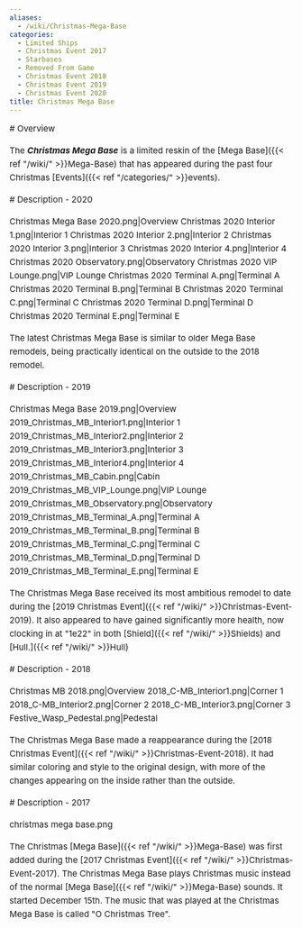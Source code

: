 ```yaml
---
aliases:
  - /wiki/Christmas-Mega-Base
categories:
  - Limited Ships
  - Christmas Event 2017
  - Starbases
  - Removed From Game
  - Christmas Event 2018
  - Christmas Event 2019
  - Christmas Event 2020
title: Christmas Mega Base
---
```


<div class="cardcontainer" style="font-size:15px; line-height:24px">
# Overview

The **_Christmas Mega Base_** is a limited reskin of the [Mega Base]({{< ref "/wiki/" >}}Mega-Base) that has appeared during the past four Christmas [Events]({{< ref "/categories/" >}}events).

</div>
<div class="cardcontainer" style="font-size:15px; line-height:24px">
# Description - 2020

Christmas Mega Base 2020.png|Overview Christmas 2020 Interior 1.png|Interior 1 Christmas 2020 Interior 2.png|Interior 2 Christmas 2020 Interior 3.png|Interior 3 Christmas 2020 Interior 4.png|Interior 4 Christmas 2020 Observatory.png|Observatory Christmas 2020 VIP Lounge.png|VIP Lounge Christmas 2020 Terminal A.png|Terminal A Christmas 2020 Terminal B.png|Terminal B Christmas 2020 Terminal C.png|Terminal C Christmas 2020 Terminal D.png|Terminal D Christmas 2020 Terminal E.png|Terminal E

The latest Christmas Mega Base is similar to older Mega Base remodels, being practically identical on the outside to the 2018 remodel.

</div>
<div class="cardcontainer" style="font-size:15px; line-height:24px">
# Description - 2019

Christmas Mega Base 2019.png|Overview 2019_Christmas_MB_Interior1.png|Interior 1 2019_Christmas_MB_Interior2.png|Interior 2 2019_Christmas_MB_Interior3.png|Interior 3 2019_Christmas_MB_Interior4.png|Interior 4 2019_Christmas_MB_Cabin.png|Cabin 2019_Christmas_MB_VIP_Lounge.png|VIP Lounge 2019_Christmas_MB_Observatory.png|Observatory 2019_Christmas_MB_Terminal_A.png|Terminal A 2019_Christmas_MB_Terminal_B.png|Terminal B 2019_Christmas_MB_Terminal_C.png|Terminal C 2019_Christmas_MB_Terminal_D.png|Terminal D 2019_Christmas_MB_Terminal_E.png|Terminal E

The Christmas Mega Base received its most ambitious remodel to date during the [2019 Christmas Event]({{< ref "/wiki/" >}}Christmas-Event-2019). It also appeared to have gained significantly more health, now clocking in at "1e22" in both [Shield]({{< ref "/wiki/" >}}Shields) and [Hull.]({{< ref "/wiki/" >}}Hull)

</div>
<div class="cardcontainer" style="font-size:15px; line-height:24px">
# Description - 2018

Christmas MB 2018.png|Overview 2018_C-MB_Interior1.png|Corner 1 2018_C-MB_Interior2.png|Corner 2 2018_C-MB_Interior3.png|Corner 3 Festive_Wasp_Pedestal.png|Pedestal

The Christmas Mega Base made a reappearance during the [2018 Christmas Event]({{< ref "/wiki/" >}}Christmas-Event-2018). It had similar coloring and style to the original design, with more of the changes appearing on the inside rather than the outside.

</div>
<div class="cardcontainer" style="font-size:15px; line-height:24px">
# Description - 2017

christmas mega base.png

The Christmas [Mega Base]({{< ref "/wiki/" >}}Mega-Base) was first added during the [2017 Christmas Event]({{< ref "/wiki/" >}}Christmas-Event-2017). The Christmas Mega Base plays Christmas music instead of the normal [Mega Base]({{< ref "/wiki/" >}}Mega-Base) sounds. It started December 15th. The music that was played at the Christmas Mega Base is called "O Christmas Tree".

</div>
